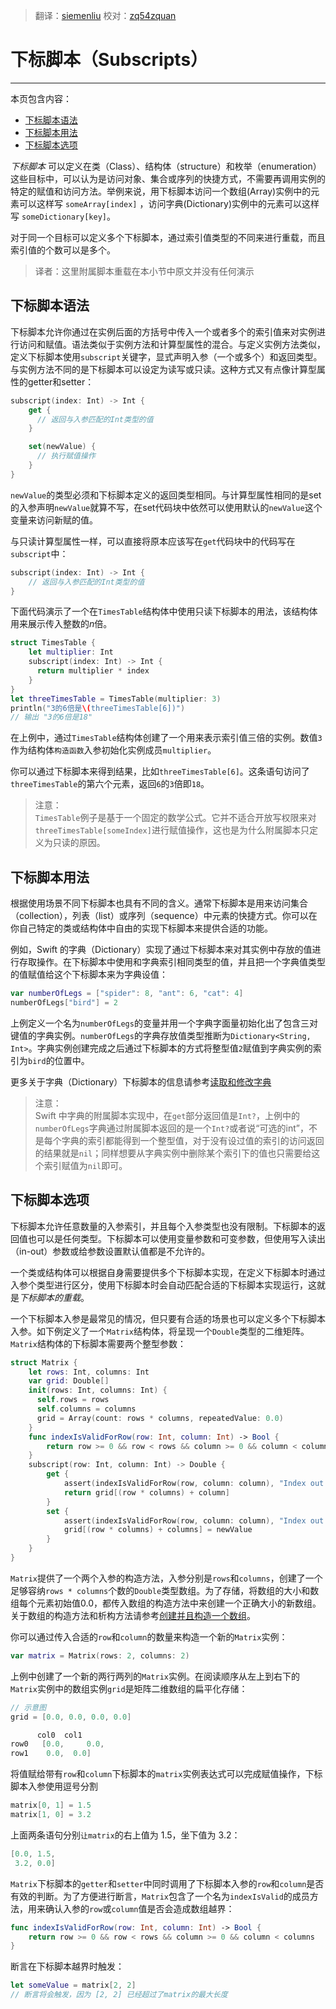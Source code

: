 > 翻译：[siemenliu](https://github.com/siemenliu)
> 校对：[zq54zquan](https://github.com/zq54zquan)


# 下标脚本（Subscripts）
-----------------

本页包含内容：

- [下标脚本语法](#subscript_syntax)
- [下标脚本用法](#subscript_usage)
- [下标脚本选项](#subscript_options)

*下标脚本* 可以定义在类（Class）、结构体（structure）和枚举（enumeration）这些目标中，可以认为是访问对象、集合或序列的快捷方式，不需要再调用实例的特定的赋值和访问方法。举例来说，用下标脚本访问一个数组(Array)实例中的元素可以这样写 `someArray[index]` ，访问字典(Dictionary)实例中的元素可以这样写 `someDictionary[key]`。

对于同一个目标可以定义多个下标脚本，通过索引值类型的不同来进行重载，而且索引值的个数可以是多个。

> 译者：这里附属脚本重载在本小节中原文并没有任何演示  

<a name="subscript_syntax"></a>
## 下标脚本语法

下标脚本允许你通过在实例后面的方括号中传入一个或者多个的索引值来对实例进行访问和赋值。语法类似于实例方法和计算型属性的混合。与定义实例方法类似，定义下标脚本使用`subscript`关键字，显式声明入参（一个或多个）和返回类型。与实例方法不同的是下标脚本可以设定为读写或只读。这种方式又有点像计算型属性的getter和setter：

```swift
subscript(index: Int) -> Int {
    get {
      // 返回与入参匹配的Int类型的值
    }

    set(newValue) {
      // 执行赋值操作
    }
}
```

`newValue`的类型必须和下标脚本定义的返回类型相同。与计算型属性相同的是set的入参声明`newValue`就算不写，在set代码块中依然可以使用默认的`newValue`这个变量来访问新赋的值。

与只读计算型属性一样，可以直接将原本应该写在`get`代码块中的代码写在`subscript`中：

```swift
subscript(index: Int) -> Int {
    // 返回与入参匹配的Int类型的值
}
```

下面代码演示了一个在`TimesTable`结构体中使用只读下标脚本的用法，该结构体用来展示传入整数的*n*倍。

```swift
struct TimesTable {
    let multiplier: Int
    subscript(index: Int) -> Int {
      return multiplier * index
    }
}
let threeTimesTable = TimesTable(multiplier: 3)
println("3的6倍是\(threeTimesTable[6])")
// 输出 "3的6倍是18"
```

在上例中，通过`TimesTable`结构体创建了一个用来表示索引值三倍的实例。数值`3`作为结构体`构造函数`入参初始化实例成员`multiplier`。

你可以通过下标脚本来得到结果，比如`threeTimesTable[6]`。这条语句访问了`threeTimesTable`的第六个元素，返回`6`的`3`倍即`18`。

>注意：  
> `TimesTable`例子是基于一个固定的数学公式。它并不适合开放写权限来对`threeTimesTable[someIndex]`进行赋值操作，这也是为什么附属脚本只定义为只读的原因。  

<a name="subscript_usage"></a>
## 下标脚本用法

根据使用场景不同下标脚本也具有不同的含义。通常下标脚本是用来访问集合（collection），列表（list）或序列（sequence）中元素的快捷方式。你可以在你自己特定的类或结构体中自由的实现下标脚本来提供合适的功能。

例如，Swift 的字典（Dictionary）实现了通过下标脚本来对其实例中存放的值进行存取操作。在下标脚本中使用和字典索引相同类型的值，并且把一个字典值类型的值赋值给这个下标脚本来为字典设值：

```swift
var numberOfLegs = ["spider": 8, "ant": 6, "cat": 4]
numberOfLegs["bird"] = 2
```

上例定义一个名为`numberOfLegs`的变量并用一个字典字面量初始化出了包含三对键值的字典实例。`numberOfLegs`的字典存放值类型推断为`Dictionary<String, Int>`。字典实例创建完成之后通过下标脚本的方式将整型值`2`赋值到字典实例的索引为`bird`的位置中。

更多关于字典（Dictionary）下标脚本的信息请参考[读取和修改字典](../chapter2/04_Collection_Types.html)

> 注意：  
> Swift 中字典的附属脚本实现中，在`get`部分返回值是`Int?`，上例中的`numberOfLegs`字典通过附属脚本返回的是一个`Int?`或者说“可选的int”，不是每个字典的索引都能得到一个整型值，对于没有设过值的索引的访问返回的结果就是`nil`；同样想要从字典实例中删除某个索引下的值也只需要给这个索引赋值为`nil`即可。  

<a name="subscript_options"></a>
## 下标脚本选项

下标脚本允许任意数量的入参索引，并且每个入参类型也没有限制。下标脚本的返回值也可以是任何类型。下标脚本可以使用变量参数和可变参数，但使用写入读出（in-out）参数或给参数设置默认值都是不允许的。

一个类或结构体可以根据自身需要提供多个下标脚本实现，在定义下标脚本时通过入参个类型进行区分，使用下标脚本时会自动匹配合适的下标脚本实现运行，这就是*下标脚本的重载*。

一个下标脚本入参是最常见的情况，但只要有合适的场景也可以定义多个下标脚本入参。如下例定义了一个`Matrix`结构体，将呈现一个`Double`类型的二维矩阵。`Matrix`结构体的下标脚本需要两个整型参数：

```swift
struct Matrix {
    let rows: Int, columns: Int
    var grid: Double[]
    init(rows: Int, columns: Int) {
      self.rows = rows
      self.columns = columns
      grid = Array(count: rows * columns, repeatedValue: 0.0)
    }
    func indexIsValidForRow(row: Int, column: Int) -> Bool {
        return row >= 0 && row < rows && column >= 0 && column < columns
    }
    subscript(row: Int, column: Int) -> Double {
        get {
            assert(indexIsValidForRow(row, column: column), "Index out of range")
            return grid[(row * columns) + column]
        }
        set {
            assert(indexIsValidForRow(row, column: column), "Index out of range")
            grid[(row * columns) + columns] = newValue
        }
    }
}
```

`Matrix`提供了一个两个入参的构造方法，入参分别是`rows`和`columns`，创建了一个足够容纳`rows * columns`个数的`Double`类型数组。为了存储，将数组的大小和数组每个元素初始值0.0，都传入数组的构造方法中来创建一个正确大小的新数组。关于数组的构造方法和析构方法请参考[创建并且构造一个数组](../chapter2/04_Collection_Types.html)。

你可以通过传入合适的`row`和`column`的数量来构造一个新的`Matrix`实例：

```swift
var matrix = Matrix(rows: 2, columns: 2)
```

上例中创建了一个新的两行两列的`Matrix`实例。在阅读顺序从左上到右下的`Matrix`实例中的数组实例`grid`是矩阵二维数组的扁平化存储：

```swift
// 示意图
grid = [0.0, 0.0, 0.0, 0.0]

      col0  col1
row0   [0.0,     0.0,
row1    0.0,  0.0]
```

将值赋给带有`row`和`column`下标脚本的`matrix`实例表达式可以完成赋值操作，下标脚本入参使用逗号分割

```swift
matrix[0, 1] = 1.5
matrix[1, 0] = 3.2
```

上面两条语句分别`让matrix`的右上值为 1.5，坐下值为 3.2：

```swift
[0.0, 1.5,
 3.2, 0.0]
```

`Matrix`下标脚本的`getter`和`setter`中同时调用了下标脚本入参的`row`和`column`是否有效的判断。为了方便进行断言，`Matrix`包含了一个名为`indexIsValid`的成员方法，用来确认入参的`row`或`column`值是否会造成数组越界：

```swift
func indexIsValidForRow(row: Int, column: Int) -> Bool {
    return row >= 0 && row < rows && column >= 0 && column < columns
}
```

断言在下标脚本越界时触发：

```swift
let someValue = matrix[2, 2]
// 断言将会触发，因为 [2, 2] 已经超过了matrix的最大长度
```
